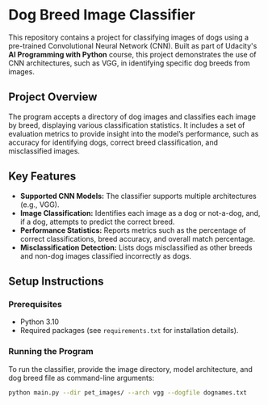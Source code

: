 # Dog Breed Image Classifier

This repository contains a project for classifying images of dogs using a pre-trained Convolutional Neural Network (CNN). Built as part of Udacity's **AI Programming with Python** course, this project demonstrates the use of CNN architectures, such as VGG, in identifying specific dog breeds from images. 

## Project Overview

The program accepts a directory of dog images and classifies each image by breed, displaying various classification statistics. It includes a set of evaluation metrics to provide insight into the model’s performance, such as accuracy for identifying dogs, correct breed classification, and misclassified images.

## Key Features

- **Supported CNN Models:** The classifier supports multiple architectures (e.g., VGG).
- **Image Classification:** Identifies each image as a dog or not-a-dog, and, if a dog, attempts to predict the correct breed.
- **Performance Statistics:** Reports metrics such as the percentage of correct classifications, breed accuracy, and overall match percentage.
- **Misclassification Detection:** Lists dogs misclassified as other breeds and non-dog images classified incorrectly as dogs.

## Setup Instructions

### Prerequisites

- Python 3.10
- Required packages (see `requirements.txt` for installation details).

### Running the Program

To run the classifier, provide the image directory, model architecture, and dog breed file as command-line arguments:

```bash
python main.py --dir pet_images/ --arch vgg --dogfile dognames.txt

